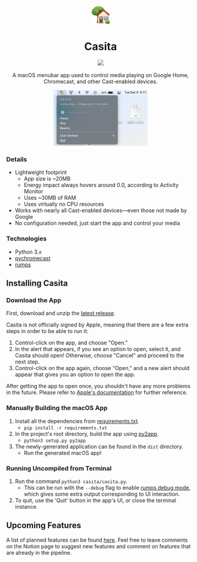 <p align="center">
  <img src="https://raw.githubusercontent.com/david-kuehn/casita/master/house-icon.png" width="10%">
</p>

<h1 align="center">Casita</h1>

<p align="center">
  <img src="https://github.com/david-kuehn/casita/workflows/py2app/badge.svg">
</p>

<p align="center">
  A macOS menubar app used to control media playing on Google Home, Chromecast, and other Cast-enabled devices.
</p>

<p align="center">
  <img src="https://raw.githubusercontent.com/david-kuehn/casita/master/readme_img.png" width="50%">
</p>

### Details
* Lightweight footprint
  - App size is ~20MB
  - Energy impact always hovers around 0.0, according to Activity Monitor
  - Uses ~30MB of RAM
  - Uses virtually no CPU resources
* Works with nearly all Cast-enabled devices—even those not made by Google
* No configuration needed, just start the app and control your media

### Technologies
* Python 3.x
* [pychromecast](https://github.com/home-assistant-libs/pychromecast)
* [rumps](https://github.com/jaredks/rumps)

## Installing Casita
### Download the App
First, download and unzip the [latest release](https://github.com/david-kuehn/casita/releases).

Casita is not officially signed by Apple, meaning that there are a few extra steps in order to be able to run it:
1. Control-click on the app, and choose "Open."
1. In the alert that appears, if you see an option to open, select it, and Casita should open! Otherwise, choose "Cancel" and proceed to the next step.
1. Control-click on the app again, choose "Open," and a new alert should appear that gives you an option to open the app.

After getting the app to open once, you shouldn't have any more problems in the future. Please refer to [Apple's documentation](https://support.apple.com/en-au/guide/mac-help/mh40616/mac) for further reference.
### Manually Building the macOS App
1. Install all the dependencies from [requirements.txt](./requirements.txt).
   - `pip install -r requirements.txt`
1. In the project's root directory, build the app using [py2app](https://github.com/ronaldoussoren/py2app).
   - `python3 setup.py py2app`
1. The newly-generated application can be found in the `dist` directory.
   - Run the generated macOS app!

### Running Uncompiled from Terminal
1. Run the command `python3 casita/casita.py`.
   - This can be run with the `--debug` flag to enable [rumps debug mode](https://github.com/jaredks/rumps/blob/5a868f4fae5e51ccbc95d426e55d689515834b6e/rumps/rumps.py#L33-L42), which gives some extra output corresponding to UI interaction.
1. To quit, use the 'Quit' button in the app's UI, or close the terminal instance.


## Upcoming Features
A list of planned features can be found [here](https://www.notion.so/44ee7785b90a465a8a2cb976515c861d?v=b235220cb068453aa1cf0144ccf72eaa). Feel free to leave comments on the Notion page to suggest new features and comment on features that are already in the pipeline.